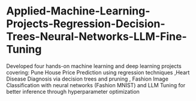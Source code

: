 # Applied-Machine-Learning-Projects-Regression-Decision-Trees-Neural-Networks-LLM-Fine-Tuning
 Developed four hands-on machine learning and deep learning projects covering:   Pune House Price Prediction using regression techniques  ,Heart Disease Diagnosis via decision trees and pruning , Fashion Image Classification with neural networks (Fashion MNIST)  and LLM Tuning for better inference through hyperparameter optimization
